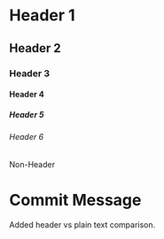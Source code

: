 # Header 1
## Header 2
### Header 3
#### Header 4
##### Header 5
###### Header 6
Non-Header

# Commit Message
Added header vs plain text comparison.

